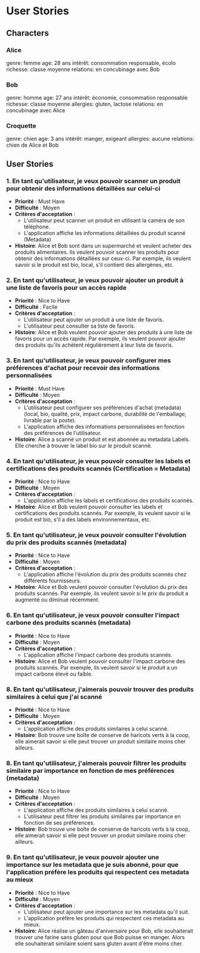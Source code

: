 # User Stories

## Characters

### Alice

genre: femme
age: 28 ans
intérêt: consommation responsable, écolo
richesse: classe moyenne
relations: en concubinage avec Bob

### Bob

genre: homme
age: 27 ans
intérêt: économie, consommation responsable
richesse: classe moyenne
allergies: gluten, lactose
relations: en concubinage avec Alice

### Croquette

genre: chien
age: 3 ans
intérêt: manger, exigeant
allergies: aucune
relations: chien de Alice et Bob

## User Stories

### 1. En tant qu'utilisateur, je veux pouvoir scanner un produit pour obtenir des informations détaillées sur celui-ci

- **Priorité** : Must Have
- **Difficulté** : Moyen
- **Critères d'acceptation** :
  - L'utilisateur peut scanner un produit en utilisant la caméra de son téléphone.
  - L'application affiche les informations détaillées du produit scanné (Metadata)
- **Histoire**: Alice et Bob sont dans un supermarché et veulent acheter des produits alimentaires. Ils veulent pouvoir scanner les produits pour obtenir des informations détaillées sur ceux-ci. Par exemple, ils veulent savoir si le produit est bio, local, s'il contient des allergènes, etc.

### 2. En tant qu'utilisateur, je veux pouvoir ajouter un produit à une liste de favoris pour un accès rapide

- **Priorité** : Nice to Have
- **Difficulté** : Facile
- **Critères d'acceptation** :
  - L'utilisateur peut ajouter un produit à une liste de favoris.
  - L'utilisateur peut consulter sa liste de favoris.
- **Histoire**: Alice et Bob veulent pouvoir ajouter des produits à une liste de favoris pour un accès rapide. Par exemple, ils veulent pouvoir ajouter des produits qu'ils achètent régulièrement à leur liste de favoris.

### 3. En tant qu'utilisateur, je veux pouvoir configurer mes préférences d'achat pour recevoir des informations personnalisées

- **Priorité** : Must Have
- **Difficulté** : Moyen
- **Critères d'acceptation** :
  - L'utilisateur peut configurer ses préférences d'achat (metadata) (local, bio, qualité, prix, impact carbone, durabilité de l'emballage, livrable par la poste).
  - L'application affiche des informations personnalisées en fonction des préférences de l'utilisateur.
- **Histoire**: Alice a scanné un produit et est abonnée au metadata Labels. Elle cherche à trouver le label bio sur le produit scanné.

### 4. En tant qu'utilisateur, je veux pouvoir consulter les labels et certifications des produits scannés (Certification = Metadata)

- **Priorité** : Nice to Have
- **Difficulté** : Moyen
- **Critères d'acceptation** :
  - L'application affiche les labels et certifications des produits scannés.
- **Histoire**: Alice et Bob veulent pouvoir consulter les labels et certifications des produits scannés. Par exemple, ils veulent savoir si le produit est bio, s'il a des labels environnementaux, etc.

### 5. En tant qu'utilisateur, je veux pouvoir consulter l'évolution du prix des produits scannés (metadata)

- **Priorité** : Nice to Have
- **Difficulté** : Moyen
- **Critères d'acceptation** :
  - L'application affiche l'évolution du prix des produits scannés chez différents fournisseurs.
- **Histoire**: Alice et Bob veulent pouvoir consulter l'évolution du prix des produits scannés. Par exemple, ils veulent savoir si le prix du produit a augmenté ou diminué récemment.

### 6. En tant qu'utilisateur, je veux pouvoir consulter l'impact carbone des produits scannés (metadata)

- **Priorité** : Nice to Have
- **Difficulté** : Moyen
- **Critères d'acceptation** :
  - L'application affiche l'impact carbone des produits scannés.
- **Histoire**: Alice et Bob veulent pouvoir consulter l'impact carbone des produits scannés. Par exemple, ils veulent savoir si le produit a un impact carbone élevé ou faible.

### 8. En tant qu'utilisateur, j'aimerais pouvoir trouver des produits similaires à celui que j'ai scanné

- **Priorité** : Nice to Have
- **Difficulté** : Moyen
- **Critères d'acceptation** :
  - L'application affiche des produits similaires à celui scanné.
- **Histoire**: Bob trouve une boîte de conserve de haricots verts à la coop, elle aimerait savoir si elle peut trouver un produit similaire moins cher ailleurs.

### 8. En tant qu'utilisateur, j'aimerais pouvoir filtrer les produits similaire par importance en fonction de mes préférences (metadata)

- **Priorité** : Nice to Have
- **Difficulté** : Moyen
- **Critères d'acceptation** :
  - L'application affiche des produits similaires à celui scanné.
  - L'utilisateur peut filtrer les produits similaires par importance en fonction de ses préférences.
- **Histoire**: Bob trouve une boîte de conserve de haricots verts à la coop, elle aimerait savoir si elle peut trouver un produit similaire moins cher ailleurs.

### 9. En tant qu'utilisateur, je veux pouvoir ajouter une importance sur les metadata que je suis abonné, pour que l'application préfère les produits qui respectent ces metadata au mieux

- **Priorité** : Nice to Have
- **Difficulté** : Moyen
- **Critères d'acceptation** :
  - L'utilisateur peut ajouter une importance sur les metadata qu'il suit.
  - L'application préfère les produits qui respectent ces metadata au mieux.
- **Histoire**: Alice réalise un gâteau d'aniversaire pour Bob, elle souhaiterait trouver une farine sans gluten pour que Bob puisse en manger. Alors elle souhaiterait similaire soient sans gluten avant d'être moins cher.
